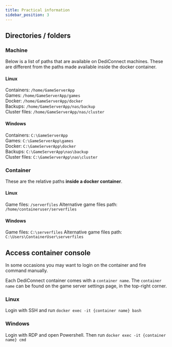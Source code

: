 ```yaml
---
title: Practical information
sidebar_position: 3
---
```


## Directories / folders

### Machine
Below is a list of paths that are available on DediConnect machines. These are different from the paths made available inside the docker container.

#### Linux

Containers: `/home/GameServerApp`<br />
Games: `/home/GameServerApp/games`<br />
Docker: `/home/GameServerApp/docker`<br />
Backups: `/home/GameServerApp/nas/backup`<br />
Cluster files: `/home/GameServerApp/nas/cluster`

#### Windows
Containers: `C:\GameServerApp`<br />
Games: `C:\GameServerApp\games`<br />
Docker: `C:\GameServerApp\docker`<br />
Backups: `C:\GameServerApp\nas\backup`<br />
Cluster files: `C:\GameServerApp\nas\cluster`

### Container
These are the relative paths __inside a docker container__.

#### Linux

Game files: `/serverfiles`
Alternative game files path: `/home/containeruser/serverfiles`

#### Windows
Game files: `C:\serverfiles`
Alternative game files path: `C:\Users\ContainerUser\serverfiles`

## Access container console
In some occasions you may want to login on the container and fire command manually.

Each DediConnect container comes with a `container name`. The `container name` can be found on the game server settings page, in the top-right corner.

### Linux
Login with SSH and run `docker exec -it {container name} bash`

### Windows
Login with RDP and open Powershell. Then run `docker exec -it {container name} cmd`
